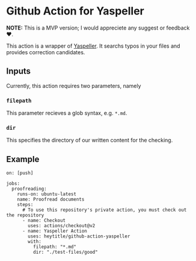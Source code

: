 # Github Action for Yaspeller

**NOTE:** This is a MVP version; I would appreciete any suggest or feedback ❤️.

This action is a wrapper of [Yaspeller](https://github.com/hcodes/yaspeller). It searchs typos in your files and provides correction candidates.

## Inputs

Currently, this action requires two parameters, namely 

### `filepath`
This parameter recieves a glob syntax, e.g. `*.md`.

### `dir`
This specifies the directory of our written content for the checking.


## Example
```
on: [push]

jobs:
  proofreading:
    runs-on: ubuntu-latest
    name: Proofread documents
    steps:
      # To use this repository's private action, you must check out the repository
      - name: Checkout
        uses: actions/checkout@v2
      - name: Yaspeller Action
        uses: heytitle/github-action-yaspeller
        with:
          filepath: "*.md"
          dir: "./test-files/good"
```